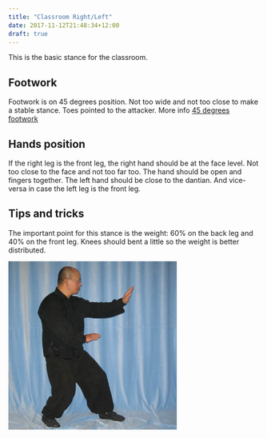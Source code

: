```yaml
---
title: "Classroom Right/Left"
date: 2017-11-12T21:48:34+12:00
draft: true
---
```


This is the basic stance for the classroom.


## Footwork
Footwork is on 45 degrees position. Not too wide and not too close to make a stable stance. Toes pointed to the attacker. More info [45 degrees footwork](../../footwork/45_degrees)


## Hands position
If the right leg is the front leg, the right hand should be at the face level. Not too close to the face and not too far too. The hand should be open and fingers together. The left hand should be close to the dantian. And vice-versa in case the left leg is the front leg.


## Tips and tricks
The important point for this stance is the weight: 60% on the back leg and 40% on the front leg. Knees should bent a little so the weight is better distributed.


![Classroom stance](images/classroom_stance.jpg)

